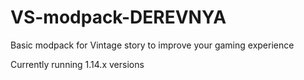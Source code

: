 # VS-modpack-DEREVNYA
Basic modpack for Vintage story to improve your gaming experience

Currently running 1.14.x versions
